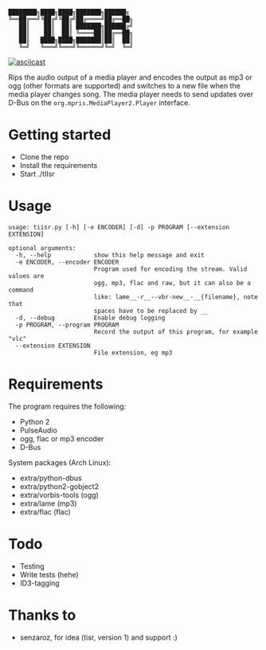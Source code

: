 ```
████████╗████╗████╗███████╗██████╗
╚══██╔══╝╚██╔╝╚██╔╝██╔════╝██╔══██╗
   ██║    ██║  ██║ ███████╗██████╔╝
   ██║    ██║  ██║ ╚════██║██╔══██╗
   ██║   ████╗████╗███████║██║  ██║
   ╚═╝   ╚═══╝╚═══╝╚══════╝╚═╝  ╚═╝
```

[![asciicast](https://asciinema.org/a/26tb9uqv5h42611txkxm8chaw.png)](https://asciinema.org/a/26tb9uqv5h42611txkxm8chaw)

Rips the audio output of a media player and encodes the output as mp3 or ogg
(other formats are supported) and switches to a new file when the media player
changes song. The media player needs to send updates over D-Bus on the
`org.mpris.MediaPlayer2.Player` interface.

# Getting started

* Clone the repo
* Install the requirements
* Start ./tIIsr

# Usage

```
usage: tiisr.py [-h] [-e ENCODER] [-d] -p PROGRAM [--extension EXTENSION]

optional arguments:
  -h, --help            show this help message and exit
  -e ENCODER, --encoder ENCODER
                        Program used for encoding the stream. Valid values are
                        ogg, mp3, flac and raw, but it can also be a command
                        like: lame__-r__--vbr-new__-__{filename}, note that
                        spaces have to be replaced by __
  -d, --debug           Enable debug logging
  -p PROGRAM, --program PROGRAM
                        Record the output of this program, for example "vlc"
  --extension EXTENSION
                        File extension, eg mp3
```

# Requirements

The program requires the following:

* Python 2
* PulseAudio
* ogg, flac or mp3 encoder
* D-Bus

System packages (Arch Linux):

* extra/python-dbus
* extra/python2-gobject2
* extra/vorbis-tools (ogg)
* extra/lame (mp3)
* extra/flac (flac)

# Todo

* Testing
* Write tests (hehe)
* ID3-tagging

# Thanks to

* senzaroz, for idea (tisr, version 1) and support :)
